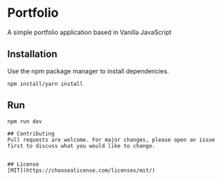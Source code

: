 # Portfolio

A simple portfolio application based in Vanilla JavaScript

## Installation

Use the npm package manager to install dependencies.

```script
npm install/yarn install
```

## Run

```
npm run dev

## Contributing
Pull requests are welcome. For major changes, please open an issue first to discuss what you would like to change.


## License
[MIT](https://choosealicense.com/licenses/mit/)